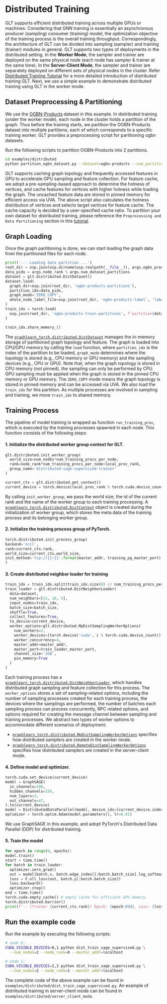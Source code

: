 # Distributed Training

GLT supports efficient distributed training across multiple
GPUs or machines. Considering that GNN training is essentially
an asynchronous producer (sampling) consumer (training) model, the optimization
objective of the training process is the overall training throughput.
Correspondingly, the architecture of GLT can be divided into sampling
(sampler) and training (trainer) modules in general. GLT supports
two types of deployments in the distributed setting. In the **Worker Mode**,
the sampler and trainer are deployed on the same physical node (each node has
sampler & trainer at the same time). In the **Server-Client Mode**, the sampler
and trainer are separately deployed on different sets of physical nodes in
the cluster. Refer [Distributed Training Tutorial](../tutorial/dist.md) for
a more detailed introduction of distributed training GLT. Next, we use a
simple example to demonstrate distributed training using GLT in the worker mode.


## Dataset Preprocessing & Partitioning

We use the [OGBN-Products](https://ogb.stanford.edu/docs/nodeprop/#ogbn-products) dataset
in this example. In distributed training (under the worker mode), each node in the cluster
holds a partition of the graph. Thus before the training starts, we partition the OGBN-Products
dataset into multiple partitions, each of which corresponds to a specific training worker.
GLT provides a preprocessing script for partitioning ogbn datasets.

Run the following scripts to partition OGBN-Products into 2 partitions.

```bash
cd examples/distributed
python partition_ogbn_dataset.py --dataset=ogbn-products --num_partitions=2
```

GLT supports caching graph topology and frequently accessed features
in GPU to accelerate GPU sampling and feature collection. For feature cache, we adopt a
pre-sampling-based approach to determine the hotness of vertices, and cache features for
vertices with higher hotness while loading the graph. The uncached feature data are stored in
pinned memory for efficient access via UVA. The above script also calculates
the hotness distribution of vertices and selects target vertices for feature cache. The cache capacity
is decided by a user-specified cache ratio. To partition your own dataset for distributed training,
please reference the ``Preprocessing and Data Partitioning`` section in this [tutorial](../tutorial/dist.md).

## Graph Loading
Once the graph partitioning is done, we can start loading the graph data from the
partitioned files for each node.

```python
print('--- Loading data partition ...')
root_dir = osp.join(osp.dirname(osp.realpath(__file__)), args.ogbn_products_root_dir)
data_pidx = args.node_rank % args.num_dataset_partitions
dataset = glt.distributed.DistDataset()
dataset.load(
  graph_dir=osp.join(root_dir, 'ogbn-products-partitions'),
  partition_idx=data_pidx,
  graph_mode='ZERO_COPY',
  whole_node_label_file=osp.join(root_dir, 'ogbn-products-label', 'label.pt')
)
train_idx = torch.load(
  osp.join(root_dir, 'ogbn-products-train-partitions', f'partition{data_pidx}.pt')
)

train_idx.share_memory_()
```

The [`graphlearn_torch.distributed.DistDataset`](graphlearn_torch.distributed.DistDataset)
manages the in-memory storage of partitioned graph topology and feature. The graph is loaded
into CPU/GPU memory by calling the ``load`` function, where ``partition_idx`` is the
index of the partition to be loaded, ``graph_mode`` determines where the topology is stored
(e.g., CPU memory or GPU memory) and the sampling devices (e.g., CPU or GPU). Note that, when the
graph topology is stored in CPU memory (not pinned), the sampling can only be performed by CPU. GPU sampling
must be applied when the graph is stored in the pinned CPU memory or GPU memory. The ``ZERO_COPY`` mode means
the graph topology is stored in pinned memory and can be accessed via UVA. We also load the ``train_idx`` for this partition. As multiple processes are involved in sampling and training, we move
``train_idx`` to shared memory.


## Training Process

The pipeline of model training is wrapped as function ``run_training_proc``, which is executed by
the training processes spawned in each node. This function consists of the following steps:

#### 1. Initialize the distributed worker group context for GLT.

```python
glt.distributed.init_worker_group(
  world_size=num_nodes*num_training_procs_per_node,
  rank=node_rank*num_training_procs_per_node+local_proc_rank,
  group_name='distributed-sage-supervised-trainer'
)

current_ctx = glt.distributed.get_context()
current_device = torch.device(local_proc_rank % torch.cuda.device_count())
```
By calling ``init_worker_group``, we pass the world size, the id of the current rank and
the name of the worker group to each training processing.
A [`graphlearn_torch.distributed.DistContext`](graphlearn_torch.distributed.DistContext)
object is created during the initialization of worker group, which stores the meta data of
the training process and its belonging worker group.

#### 2. Initialize the training process group of PyTorch.

```python
torch.distributed.init_process_group(
backend='nccl',
rank=current_ctx.rank,
world_size=current_ctx.world_size,
init_method='tcp://{}:{}'.format(master_addr, training_pg_master_port)
)
```

#### 3. Create distributed neighbor loader for training

```python
train_idx = train_idx.split(train_idx.size(0) // num_training_procs_per_node)[local_proc_rank]
train_loader = glt.distributed.DistNeighborLoader(
  data=dataset,
  num_neighbors=[15, 10, 5],
  input_nodes=train_idx,
  batch_size=batch_size,
  shuffle=True,
  collect_features=True,
  to_device=current_device,
  worker_options=glt.distributed.MpDistSamplingWorkerOptions(
    num_workers=2,
    worker_devices=[torch.device('cuda', i % torch.cuda.device_count() for i in range(2))]
    worker_concurrency=4,
    master_addr=master_addr,
    master_port=train_loader_master_port,
    channel_size='1GB',
    pin_memory=True
  )
)
```
Each training process has a [`graphlearn_torch.distributed.DistNeighborLoader`](graphlearn_torch.distributed.DistNeighborLoader),
which handles distributed graph sampling and feature collection for this process.
The ``worker_options`` stores a set of sampling-related options, including the number of
sampling processes created for each training process, the devices where the samplings are
performed, the number of batches each sampling process can process concurrently,
RPC related options, and options required for creating the message channel between sampling and training processes.
We abstract two types of worker options to accommodate different scenarios of deployment:
* [`graphlearn_torch.distributed.MpDistSamplingWorkerOptions`](graphlearn_torch.distributed.MpDistSamplingWorkerOptions)
specifies how distributed samplers are created in the worker mode.
* [`graphlearn_torch.distributed.RemoteDistSamplingWorkerOptions`](graphlearn_torch.distributed.RemoteDistSamplingWorkerOptions)
specifies how distributed samplers are created in the server-client mode.



#### 4. Define model and optimizer.
```python
torch.cuda.set_device(current_device)
model = GraphSAGE(
  in_channels=100,
  hidden_channels=256,
  num_layers=3,
  out_channels=47,
).to(current_device)
model = DistributedDataParallel(model, device_ids=[current_device.index])
optimizer = torch.optim.Adam(model.parameters(), lr=0.01)
```
We use GraphSAGE in this example, and adopt PyTorch's Distributed Data Parallel (DDP) for distributed training.

#### 5. Train the model
```python
for epoch in range(0, epochs):
model.train()
start = time.time()
for batch in train_loader:
  optimizer.zero_grad()
  out = model(batch.x, batch.edge_index)[:batch.batch_size].log_softmax(dim=-1)
  loss = F.nll_loss(out, batch.y[:batch.batch_size])
  loss.backward()
  optimizer.step()
end = time.time()
torch.cuda.empty_cache() # empty cache for efficient GPU memory.
torch.distributed.barrier()
print(f'-- [Trainer {current_ctx.rank}] Epoch: {epoch:03d}, Loss: {loss:.4f}, Epoch Time: {end - start}')
```

## Run the example code
Run the example by executing the following scripts:

```bash
# node 0:
CUDA_VISIBLE_DEVICES=0,1 python dist_train_sage_supervised.py \
  --num_nodes=2 --node_rank=0 --master_addr=localhost

# node 1:
CUDA_VISIBLE_DEVICES=2,3 python dist_train_sage_supervised.py \
  --num_nodes=2 --node_rank=1 --master_addr=localhost
```

The complete code of the above example can be found in `examples/distributed/dist_train_sage_supervised.py`.
An example of distributed training in server-client mode can be found in `examples/distributed/server_client_mode`.
